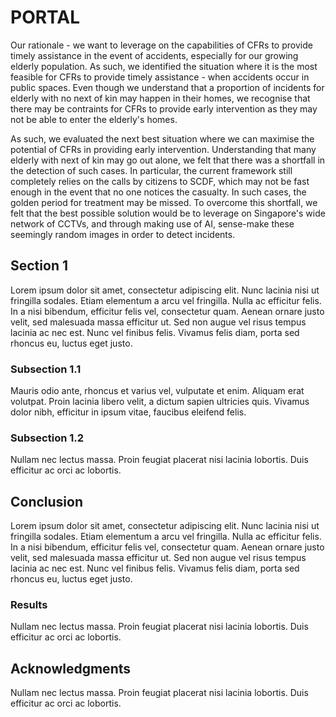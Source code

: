 # PORTAL

Our rationale - we want to leverage on the capabilities of CFRs to provide timely assistance in the event of accidents, especially for our growing elderly population. As such, we identified the situation where it is the most feasible for CFRs to provide timely assistance - when accidents occur in public spaces. Even though we understand that a proportion of incidents for elderly with no next of kin may happen in their homes, we recognise that there may be contraints for CFRs to provide early intervention as they may not be able to enter the elderly's homes. 

As such, we evaluated the next best situation where we can maximise the potential of CFRs in providing early intervention. Understanding that many elderly with next of kin may go out alone, we felt that there was a shortfall in the detection of such cases. In particular, the current framework still completely relies on the calls by citizens to SCDF, which may not be fast enough in the event that no one notices the casualty. In such cases, the golden period for treatment may be missed. To overcome this shortfall, we felt that the best possible solution would be to leverage on Singapore's wide network of CCTVs, and through making use of AI, sense-make these seemingly random images in order to detect incidents. 

## Section 1

Lorem ipsum dolor sit amet, consectetur adipiscing elit. Nunc lacinia nisi ut fringilla sodales. Etiam elementum a arcu vel fringilla. Nulla ac efficitur felis. In a nisi bibendum, efficitur felis vel, consectetur quam. Aenean ornare justo velit, sed malesuada massa efficitur ut. Sed non augue vel risus tempus lacinia ac nec est. Nunc vel finibus felis. Vivamus felis diam, porta sed rhoncus eu, luctus eget justo. 

### Subsection 1.1

Mauris odio ante, rhoncus et varius vel, vulputate et enim. Aliquam erat volutpat. Proin lacinia libero velit, a dictum sapien ultricies quis. Vivamus dolor nibh, efficitur in ipsum vitae, faucibus eleifend felis.

### Subsection 1.2

Nullam nec lectus massa. Proin feugiat placerat nisi lacinia lobortis. Duis efficitur ac orci ac lobortis.

## Conclusion

Lorem ipsum dolor sit amet, consectetur adipiscing elit. Nunc lacinia nisi ut fringilla sodales. Etiam elementum a arcu vel fringilla. Nulla ac efficitur felis. In a nisi bibendum, efficitur felis vel, consectetur quam. Aenean ornare justo velit, sed malesuada massa efficitur ut. Sed non augue vel risus tempus lacinia ac nec est. Nunc vel finibus felis. Vivamus felis diam, porta sed rhoncus eu, luctus eget justo. 

### Results

Nullam nec lectus massa. Proin feugiat placerat nisi lacinia lobortis. Duis efficitur ac orci ac lobortis.

## Acknowledgments

Nullam nec lectus massa. Proin feugiat placerat nisi lacinia lobortis. Duis efficitur ac orci ac lobortis.
